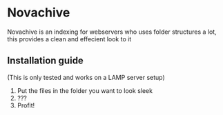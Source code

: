 # Novachive
Novachive is an indexing for webservers who uses folder structures a lot, this provides a clean and effecient look to it

## Installation guide
(This is only tested and works on a LAMP server setup)

1. Put the files in the folder you want to look sleek
2. ???
3. Profit!
